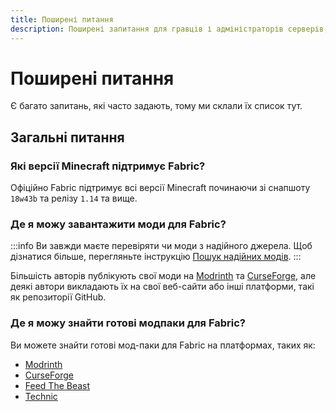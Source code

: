 ```yaml
---
title: Поширені питання
description: Поширені запитання для гравців і адміністраторів серверів, пов’язані з Fabric.
---
```


# Поширені питання

Є багато запитань, які часто задають, тому ми склали їх список тут.

## Загальні питання

### Які версії Minecraft підтримує Fabric?

Офіційно Fabric підтримує всі версії Minecraft починаючи зі снапшоту `18w43b` та релізу `1.14` та вище.

### Де я можу завантажити моди для Fabric?

:::info
Ви завжди маєте перевіряти чи моди з надійного джерела. Щоб дізнатися більше, перегляньте інструкцію [Пошук надійних модів](./finding-mods).
:::

Більшість авторів публікують свої моди на [Modrinth](https://modrinth.com/mods?g=categories:%27fabric%27) та [CurseForge](https://www.curseforge.com/minecraft/search?class=mc-mods&gameVersionTypeId=4), але деякі автори викладають їх на свої веб-сайти або інші платформи, такі як репозиторії GitHub.

### Де я можу знайти готові модпаки для Fabric?

Ви можете знайти готові мод-паки для Fabric на платформах, таких як:

- [Modrinth](https://modrinth.com/modpacks?g=categories:%27fabric%27)
- [CurseForge](https://www.curseforge.com/minecraft/search?class=modpacks&gameVersionTypeId=4)
- [Feed The Beast](https://www.feed-the-beast.com/ftb-app)
- [Technic](https://www.technicpack.net/modpacks)
